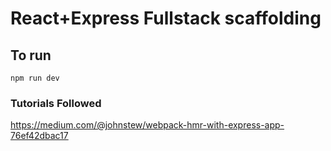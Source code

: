 # React+Express Fullstack scaffolding

## To run
`npm run dev`


### Tutorials Followed
https://medium.com/@johnstew/webpack-hmr-with-express-app-76ef42dbac17
